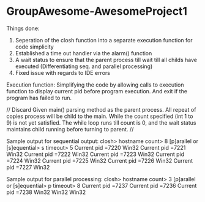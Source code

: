 # GroupAwesome-AwesomeProject1

Things done: 
1. Seperation of the closh function into a separate execution function for code simplicity 
2. Established a time out handler via the alarm() function
3. A wait status to ensure that the parent process till wait till all childs have executed (Differentiating seq. and parallel processing)
4. Fixed issue with regards to IDE errors


Execution function: 
Simplifying the code by allowing calls to execution function to display current pid before program execution. And exit if the program has failed to run.

// Discard
Given main() parsing method as the parent process. All repeat of copies process will be child to the main. While the count specified (int 1 to 9) is not yet satisfied. The while loop runs till count is 0, and the wait status maintains child running before turning to parent. 
//

Sample output for sequential output:
closh> hostname
  count> 8
  [p]arallel or [s]equential> s
  timeout> 5
Current pid =7220
Win32
Current pid =7221
Win32
Current pid =7222
Win32
Current pid =7223
Win32
Current pid =7224
Win32
Current pid =7225
Win32
Current pid =7226
Win32
Current pid =7227
Win32

Sample output for parallel processing: 
closh> hostname
  count> 3
  [p]arallel or [s]equential> p
  timeout> 8
Current pid =7237
Current pid =7236
Current pid =7238
Win32
Win32
Win32
